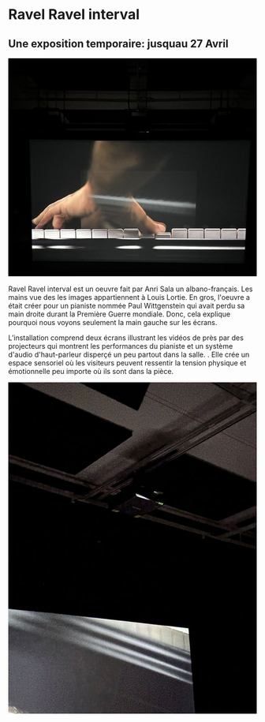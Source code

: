 # Ravel Ravel interval #
## Une exposition temporaire: jusquau 27 Avril ##

![Image](media/oeuvre_vue_face.jpg) 

Ravel Ravel interval est un oeuvre fait par Anri Sala un albano-français. Les mains vue des les images appartiennent à Louis Lortie. En gros, l'oeuvre a était créer pour un pianiste nommée Paul Wittgenstein qui avait perdu sa main droite durant la Première Guerre mondiale. Donc, cela explique pourquoi nous voyons seulement la main gauche sur les écrans.

L’installation comprend deux écrans illustrant les vidéos de près par des projecteurs qui montrent les performances du pianiste et un système d'audio d'haut-parleur disperçé un peu partout dans la salle. . Elle crée un espace sensoriel où les visiteurs peuvent ressentir la tension physique et émotionnelle peu importe où ils sont dans la pièce.

![Image](media/projecteur.jpg) 

